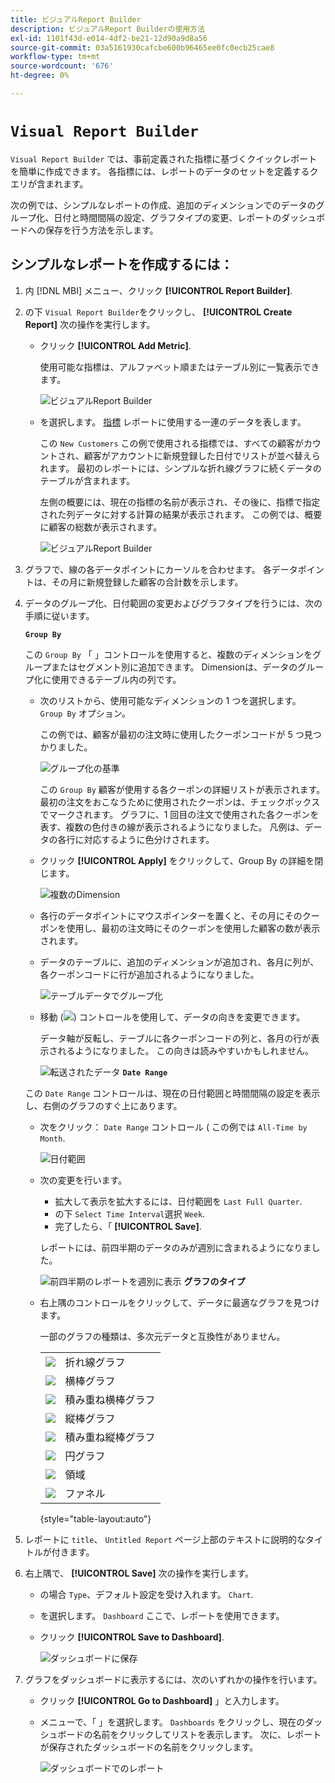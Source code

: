 ```yaml
---
title: ビジュアルReport Builder
description: ビジュアルReport Builderの使用方法
exl-id: 1101f43d-e014-4df2-be21-12d90a9d8a56
source-git-commit: 03a5161930cafcbe600b96465ee0fc0ecb25cae8
workflow-type: tm+mt
source-wordcount: '676'
ht-degree: 0%

---
```


# `Visual Report Builder`

`Visual Report Builder` では、事前定義された指標に基づくクイックレポートを簡単に作成できます。 各指標には、レポートのデータのセットを定義するクエリが含まれます。

次の例では、シンプルなレポートの作成、追加のディメンションでのデータのグループ化、日付と時間間隔の設定、グラフタイプの変更、レポートのダッシュボードへの保存を行う方法を示します。

## シンプルなレポートを作成するには：

1. 内 [!DNL MBI] メニュー、クリック **[!UICONTROL Report Builder]**.

1. の下 `Visual Report Builder`をクリックし、 **[!UICONTROL Create Report]** 次の操作を実行します。

   * クリック **[!UICONTROL Add Metric]**.

      使用可能な指標は、アルファベット順またはテーブル別に一覧表示できます。

      ![ビジュアルReport Builder](../../assets/magento-bi-visual-report-builder-add-metric.png)

   * を選択します。 [指標](../../data-user/reports/ess-manage-data-metrics.md) レポートに使用する一連のデータを表します。

      この `New Customers` この例で使用される指標では、すべての顧客がカウントされ、顧客がアカウントに新規登録した日付でリストが並べ替えられます。 最初のレポートには、シンプルな折れ線グラフに続くデータのテーブルが含まれます。

      左側の概要には、現在の指標の名前が表示され、その後に、指標で指定された列データに対する計算の結果が表示されます。 この例では、概要に顧客の総数が表示されます。

      ![ビジュアルReport Builder](../../assets/magento-bi-report-builder-untitled.png)

1. グラフで、線の各データポイントにカーソルを合わせます。 各データポイントは、その月に新規登録した顧客の合計数を示します。

1. データのグループ化、日付範囲の変更およびグラフタイプを行うには、次の手順に従います。

   **`Group By`**

   この `Group By` 「 」コントロールを使用すると、複数のディメンションをグループまたはセグメント別に追加できます。 Dimensionは、データのグループ化に使用できるテーブル内の列です。

   * 次のリストから、使用可能なディメンションの 1 つを選択します。 `Group By` オプション。

      この例では、顧客が最初の注文時に使用したクーポンコードが 5 つ見つかりました。

      ![グループ化の基準](../../assets/magento-bi-report-builder-group-by-dimensions.png)

      この `Group By` 顧客が使用する各クーポンの詳細リストが表示されます。 最初の注文をおこなうために使用されたクーポンは、チェックボックスでマークされます。 グラフに、1 回目の注文で使用された各クーポンを表す、複数の色付きの線が表示されるようになりました。 凡例は、データの各行に対応するように色分けされます。

   * クリック **[!UICONTROL Apply]** をクリックして、Group By の詳細を閉じます。

      ![複数のDimension](../../assets/magento-bi-report-builder-group-by-dimension-detail.png)

   * 各行のデータポイントにマウスポインターを置くと、その月にそのクーポンを使用し、最初の注文時にそのクーポンを使用した顧客の数が表示されます。

   * データのテーブルに、追加のディメンションが追加され、各月に列が、各クーポンコードに行が追加されるようになりました。

      ![テーブルデータでグループ化](../../assets/magento-bi-report-builder-group-by-table-data.png)

   * 移動 (![](../../assets/magento-bi-btn-transpose.png)) コントロールを使用して、データの向きを変更できます。

      データ軸が反転し、テーブルに各クーポンコードの列と、各月の行が表示されるようになりました。 この向きは読みやすいかもしれません。

      ![転送されたデータ](../../assets/magento-bi-report-builder-group-by-table-data-transposed.png)
   **`Date Range`**

   この `Date Range` コントロールは、現在の日付範囲と時間間隔の設定を表示し、右側のグラフのすぐ上にあります。

   * 次をクリック： `Date Range` コントロール ( この例では `All-Time by Month`.

      ![日付範囲](../../assets/magento-bi-report-builder-date-range.png)

   * 次の変更を行います。

      * 拡大して表示を拡大するには、日付範囲を `Last Full Quarter`.
      * の下 `Select Time Interval`選択 `Week`.
      * 完了したら、「 **[!UICONTROL Save]**.

      レポートには、前四半期のデータのみが週別に含まれるようになりました。

      ![前四半期のレポートを週別に表示](../../assets/magento-bi-report-builder-date-range-quarter-by-week-chart.png)
   **グラフのタイプ**

   * 右上隅のコントロールをクリックして、データに最適なグラフを見つけます。

      一部のグラフの種類は、多次元データと互換性がありません。

      |  |  |
      |-----|-----|
      | ![](../../assets/magento-bi-btn-chart-line.png) | 折れ線グラフ |
      | ![](../../assets/magento-bi-btn-chart-horz-bar.png) | 横棒グラフ |
      | ![](../../assets/magento-bi-btn-chart-horz-stacked-bar.png) | 積み重ね横棒グラフ |
      | ![](../../assets/magento-bi-btn-chart-vert-bar.png) | 縦棒グラフ |
      | ![](../../assets/magento-bi-btn-chart-vert-stacked-bar.png) | 積み重ね縦棒グラフ |
      | ![](../../assets/magento-bi-btn-chart-pie.png) | 円グラフ |
      | ![](../../assets/magento-bi-btn-chart-area.png) | 領域 |
      | ![](../../assets/magento-bi-btn-chart-funnel.png) | ファネル |

      {style=&quot;table-layout:auto&quot;}




1. レポートに `title`、 `Untitled Report` ページ上部のテキストに説明的なタイトルが付きます。

1. 右上隅で、 **[!UICONTROL Save]** 次の操作を実行します。

   * の場合 `Type`、デフォルト設定を受け入れます。 `Chart`.

   * を選択します。 `Dashboard` ここで、レポートを使用できます。

   * クリック **[!UICONTROL Save to Dashboard]**.

      ![ダッシュボードに保存](../../assets/magento-bi-report-builder-save-to-dashboard.png)

1. グラフをダッシュボードに表示するには、次のいずれかの操作を行います。

   * クリック **[!UICONTROL Go to Dashboard]** 」と入力します。

   * メニューで、「 」を選択します。 `Dashboards` をクリックし、現在のダッシュボードの名前をクリックしてリストを表示します。 次に、レポートが保存されたダッシュボードの名前をクリックします。

      ![ダッシュボードでのレポート](../../assets/magento-bi-report-builder-my-dashboard.png)
